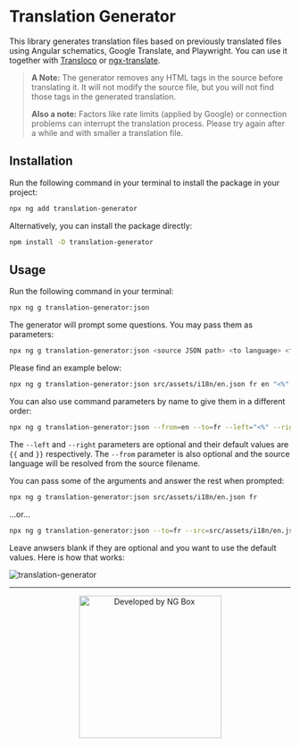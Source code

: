 # Translation Generator

This library generates translation files based on previously translated files using Angular schematics, Google Translate, and Playwright. You can use it together with [Transloco](https://github.com/ngneat/transloco/) or [ngx-translate](https://github.com/ngx-translate/core).

> **A Note:** The generator removes any HTML tags in the source before translating it. It will not modify the source file, but you will not find those tags in the generated translation.
>
> **Also a note:** Factors like rate limits (applied by Google) or connection problems can interrupt the translation process. Please try again after a while and with smaller a translation file.

## Installation

Run the following command in your terminal to install the package in your project:

```sh
npx ng add translation-generator
```

Alternatively, you can install the package directly:

```sh
npm install -D translation-generator
```

## Usage

Run the following command in your terminal:

```sh
npx ng g translation-generator:json
```

The generator will prompt some questions. You may pass them as parameters:

```sh
npx ng g translation-generator:json <source JSON path> <to language> <from language> <left interpolation> <right interpolation>
```

Please find an example below:

```sh
npx ng g translation-generator:json src/assets/i18n/en.json fr en "<%" "%>"
```

You can also use command parameters by name to give them in a different order:

```sh
npx ng g translation-generator:json --from=en --to=fr --left="<%" --right="%>" --src=src/assets/i18n/en.json
```

The `--left` and `--right` parameters are optional and their default values are `{{` and `}}` respectively.
The `--from` parameter is also optional and the source language will be resolved from the source filename.

You can pass some of the arguments and answer the rest when prompted:

```sh
npx ng g translation-generator:json src/assets/i18n/en.json fr
```

...or...

```sh
npx ng g translation-generator:json --to=fr --src=src/assets/i18n/en.json
```

Leave anwsers blank if they are optional and you want to use the default values.
Here is how that works:

![translation-generator](https://user-images.githubusercontent.com/15855540/130627615-7bda8d0c-44f8-4127-8488-541b7725cb0c.gif)

<hr />

<p align="center">
  <img width="255" src="https://user-images.githubusercontent.com/34455572/115242872-f8373c80-a12a-11eb-9b52-f3b75bd2f61e.png" alt="Developed by NG Box" />
</p>
